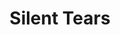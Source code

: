 ---
layout: page
title: Silent Tears
description:
img: assets/img/silent.jpg
importance: 2
category: fun
redirect: https://open.spotify.com/album/7rfgBcU1tJAWrhfOa67A7z?si=qIdi8YlpS1W8DbQ13MPWaw
---